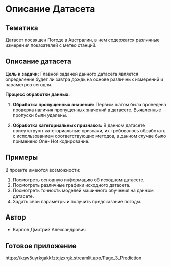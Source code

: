 # Описание Датасета

## Тематика
Датасет посвящен Погоде в Австралии, в нем содержатся различные измерения показателей с метео станций.

## Описание датасета
**Цель и задачи:**
Главной задачей данного датасета является определение будет ли завтра дождь на основе различных измерений и параметров сегодня.

**Процесс обработки данных:**
1. **Обработка пропущенных значений:** Первым шагом была проведена проверка наличия пропущенных значений в датасете. Выявленные пропуски были удалены.

2. **Обработка категориальных признаков:** В данном датасете присутствуют категориальные признаки, их требовалось обработать с использованием соответствующих методов, в данном случае было применено One- Hot кодирование.

## Примеры

В проекте имеются возможности:
1. Посмотреть основную информацию об исходном датасете.
2. Посмотреть различные графики исходного датасета.
3. Посмотреть точность моделей машинного обучения на данном датасете.
4. Задать свои параметры и получить предсказание погоды.

## Автор

- Карпов Дмитрий Александрович

## Готовое приложение
https://kqw5uyrkgakkfztqjzxrgk.streamlit.app/Page_3_Prediction
